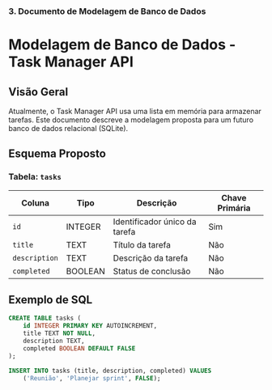 ### 3. Documento de Modelagem de Banco de Dados

# Modelagem de Banco de Dados - Task Manager API

## Visão Geral
Atualmente, o Task Manager API usa uma lista em memória para armazenar tarefas. Este documento descreve a modelagem proposta para um futuro banco de dados relacional (SQLite).

## Esquema Proposto
### Tabela: `tasks`
| Coluna        | Tipo         | Descrição                     | Chave Primária |
|---------------|--------------|-------------------------------|----------------|
| `id`          | INTEGER      | Identificador único da tarefa | Sim            |
| `title`       | TEXT         | Título da tarefa             | Não            |
| `description` | TEXT         | Descrição da tarefa          | Não            |
| `completed`   | BOOLEAN      | Status de conclusão          | Não            |

## Exemplo de SQL
```sql
CREATE TABLE tasks (
    id INTEGER PRIMARY KEY AUTOINCREMENT,
    title TEXT NOT NULL,
    description TEXT,
    completed BOOLEAN DEFAULT FALSE
);

INSERT INTO tasks (title, description, completed) VALUES
    ('Reunião', 'Planejar sprint', FALSE);
```
